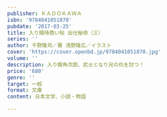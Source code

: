 ```yaml
---
publisher: ＫＡＤＯＫＡＷＡ
isbn: '9784041051870'
pubdate: '2017-03-25'
title: 入り婿侍商い帖 出仕秘命（三）
series: ''
author: 千野隆司／著 浅野隆広／イラスト
cover: 'https://cover.openbd.jp/9784041051870.jpg'
volume: ''
description: 入り婿角次郎、武士となり兄の仇を討つ！
price: '680'
genre: ''
target: 一般
format: 文庫
content: 日本文学、小説・物語

---
```

